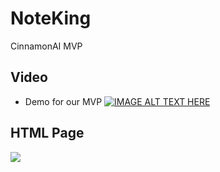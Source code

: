# NoteKing
CinnamonAI MVP
## Video
* Demo for our MVP
[![IMAGE ALT TEXT HERE](https://i.imgur.com/uEWTBBS.png)](https://www.youtube.com/watch?v=AbAIDW5g1Dg "NoteKing")
## HTML Page
![](https://i.imgur.com/mfjlQw9.png)
